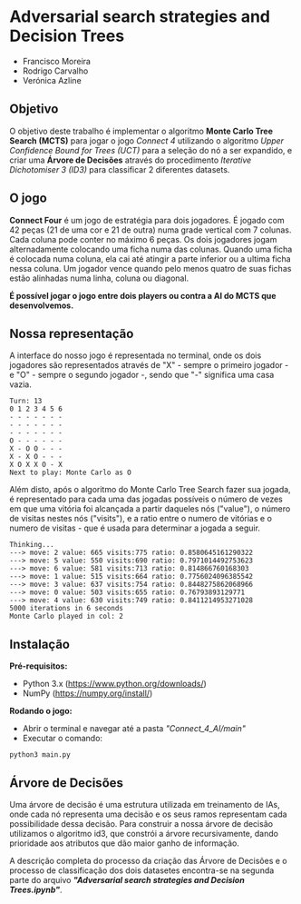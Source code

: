 # **Adversarial search strategies and Decision Trees**
  
- Francisco Moreira
- Rodrigo Carvalho
- Verónica Azline

## Objetivo
O objetivo deste trabalho é implementar o algoritmo **Monte Carlo Tree Search (MCTS)** para jogar o jogo *Connect 4* utilizando o algoritmo *Upper Confidence Bound for Trees (UCT)* para a seleção do nó a ser expandido, e criar uma **Árvore de Decisões** através do procedimento *Iterative Dichotomiser 3 (ID3)*  para classificar 2 diferentes datasets.

## O jogo
**Connect Four** é um jogo de estratégia para dois jogadores. É jogado com 42 peças (21 de uma cor e 21 de outra) numa grade vertical com 7 colunas. Cada coluna pode conter no máximo 6 peças. Os dois jogadores jogam alternadamente colocando uma ficha numa das colunas. Quando uma ficha é colocada numa coluna, ela cai até atingir a parte inferior ou a ultima ficha nessa coluna. Um jogador vence quando pelo menos quatro de suas fichas estão alinhadas numa linha, coluna ou diagonal.

**É possível jogar o jogo entre dois players ou contra a AI do MCTS que desenvolvemos.**

## Nossa representação
A interface do nosso jogo é representada no terminal, onde os dois jogadores são representados através de "X" - sempre o primeiro jogador - e "O" - sempre o segundo jogador -, sendo que "-" significa uma casa vazia. 

 `Turn: 13`<br>
 `0 1 2 3 4 5 6`<br>
 `- - - - - - -`<br>
 `- - - - - - -`<br>
 `- - - - - - -`<br>
 `O - - - - - -`<br>
 `X - O O - - -`<br>
 `X - X O - - -`<br>
 `X O X X O - X`<br>
 `Next to play: Monte Carlo as O`

Além disto, após o algoritmo do Monte Carlo Tree Search fazer sua jogada, é representado para cada uma das jogadas possíveis o número de vezes em que uma vitória foi alcançada a partir daqueles nós ("value"), o número de visitas nestes nós ("visits"), e a ratio entre o numero de vitórias e o numero de visitas - que é usada para determinar a jogada a seguir.

`Thinking...`<br>
`---> move: 2 value: 665 visits:775 ratio: 0.8580645161290322`<br>
`---> move: 5 value: 550 visits:690 ratio: 0.7971014492753623`<br>
`---> move: 6 value: 581 visits:713 ratio: 0.814866760168303`<br>
`---> move: 1 value: 515 visits:664 ratio: 0.7756024096385542`<br>
`---> move: 3 value: 637 visits:754 ratio: 0.8448275862068966`<br>
`---> move: 0 value: 503 visits:655 ratio: 0.76793893129771`<br>
`---> move: 4 value: 630 visits:749 ratio: 0.8411214953271028`<br>
`5000 iterations in 6 seconds`<br>
`Monte Carlo played in col: 2`

## Instalação

**Pré-requisitos:**

- Python 3.x (https://www.python.org/downloads/)
- NumPy (https://numpy.org/install/)

**Rodando o jogo:**

- Abrir o terminal e navegar até a pasta *"Connect_4_AI/main"*
- Executar o comando:

```
python3 main.py
```

## Árvore de Decisões
Uma árvore de decisão é uma estrutura utilizada em treinamento de IAs, onde cada nó representa uma decisão e os seus ramos representam cada possibilidade dessa decisão. Para construir a nossa árvore de decisão utilizamos o algoritmo id3, que constrói a árvore recursivamente, dando prioridade aos atributos que dão maior ganho de informação.

A descrição completa do processo da criação das Árvore de Decisões e o processo de classificação dos dois datasetes encontra-se na segunda parte do arquivo ***"Adversarial search strategies and Decision Trees.ipynb"***. 
